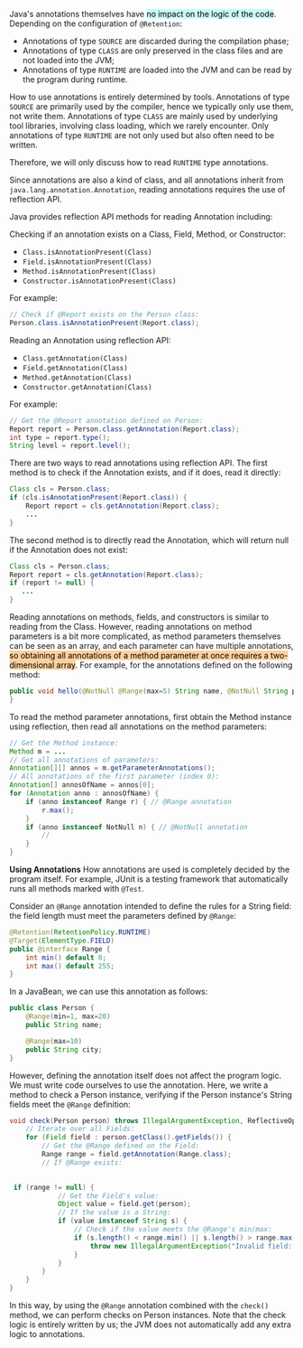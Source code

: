 Java's annotations themselves have <mark style="background: #ABF7F7A6;">no impact on the logic of the code</mark>. Depending on the configuration of `@Retention`:

- Annotations of type `SOURCE` are discarded during the compilation phase;
- Annotations of type `CLASS` are only preserved in the class files and are not loaded into the JVM;
- Annotations of type `RUNTIME` are loaded into the JVM and can be read by the program during runtime.

How to use annotations is entirely determined by tools. Annotations of type `SOURCE` are primarily used by the compiler, hence we typically only use them, not write them. Annotations of type `CLASS` are mainly used by underlying tool libraries, involving class loading, which we rarely encounter. Only annotations of type `RUNTIME` are not only used but also often need to be written.

Therefore, we will only discuss how to read `RUNTIME` type annotations.

Since annotations are also a kind of class, and all annotations inherit from `java.lang.annotation.Annotation`, reading annotations requires the use of reflection API.

Java provides reflection API methods for reading Annotation including:

Checking if an annotation exists on a Class, Field, Method, or Constructor:

- `Class.isAnnotationPresent(Class)`
- `Field.isAnnotationPresent(Class)`
- `Method.isAnnotationPresent(Class)`
- `Constructor.isAnnotationPresent(Class)`

For example:

```java
// Check if @Report exists on the Person class:
Person.class.isAnnotationPresent(Report.class);
```

Reading an Annotation using reflection API:

- `Class.getAnnotation(Class)`
- `Field.getAnnotation(Class)`
- `Method.getAnnotation(Class)`
- `Constructor.getAnnotation(Class)`

For example:

```java
// Get the @Report annotation defined on Person:
Report report = Person.class.getAnnotation(Report.class);
int type = report.type();
String level = report.level();
```

There are two ways to read annotations using reflection API. The first method is to check if the Annotation exists, and if it does, read it directly:

```java
Class cls = Person.class;
if (cls.isAnnotationPresent(Report.class)) {
    Report report = cls.getAnnotation(Report.class);
    ...
}
```

The second method is to directly read the Annotation, which will return null if the Annotation does not exist:

```java
Class cls = Person.class;
Report report = cls.getAnnotation(Report.class);
if (report != null) {
   ...
}
```

Reading annotations on methods, fields, and constructors is similar to reading from the Class. However, reading annotations on method parameters is a bit more complicated, as method parameters themselves can be seen as an array, and each parameter can have multiple annotations, <mark style="background: #FFB86CA6;">so obtaining all annotations of a method parameter at once requires a two-dimensional array</mark>. For example, for the annotations defined on the following method:

```java
public void hello(@NotNull @Range(max=5) String name, @NotNull String prefix) {
}
```

To read the method parameter annotations, first obtain the Method instance using reflection, then read all annotations on the method parameters:

```java
// Get the Method instance:
Method m = ...
// Get all annotations of parameters:
Annotation[][] annos = m.getParameterAnnotations();
// All annotations of the first parameter (index 0):
Annotation[] annosOfName = annos[0];
for (Annotation anno : annosOfName) {
    if (anno instanceof Range r) { // @Range annotation
        r.max();
    }
    if (anno instanceof NotNull n) { // @NotNull annotation
        //
    }
}
```

**Using Annotations**
How annotations are used is completely decided by the program itself. For example, JUnit is a testing framework that automatically runs all methods marked with `@Test`.

Consider an `@Range` annotation intended to define the rules for a String field: the field length must meet the parameters defined by `@Range`:

```java
@Retention(RetentionPolicy.RUNTIME)
@Target(ElementType.FIELD)
public @interface Range {
    int min() default 0;
    int max() default 255;
}
```

In a JavaBean, we can use this annotation as follows:

```java
public class Person {
    @Range(min=1, max=20)
    public String name;

    @Range(max=10)
    public String city;
}
```

However, defining the annotation itself does not affect the program logic. We must write code ourselves to use the annotation. Here, we write a method to check a Person instance, verifying if the Person instance's String fields meet the `@Range` definition:

```java
void check(Person person) throws IllegalArgumentException, ReflectiveOperationException {
    // Iterate over all Fields:
    for (Field field : person.getClass().getFields()) {
        // Get the @Range defined on the Field:
        Range range = field.getAnnotation(Range.class);
        // If @Range exists:
       

 if (range != null) {
            // Get the Field's value:
            Object value = field.get(person);
            // If the value is a String:
            if (value instanceof String s) {
                // Check if the value meets the @Range's min/max:
                if (s.length() < range.min() || s.length() > range.max()) {
                    throw new IllegalArgumentException("Invalid field: " + field.getName());
                }
            }
        }
    }
}
```

In this way, by using the `@Range` annotation combined with the `check()` method, we can perform checks on Person instances. Note that the check logic is entirely written by us; the JVM does not automatically add any extra logic to annotations.